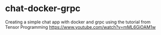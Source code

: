 # chat-docker-grpc
Creating a simple chat app with docker and grpc using the tutorial from Tensor Programming https://www.youtube.com/watch?v=mML6GiOAM1w
